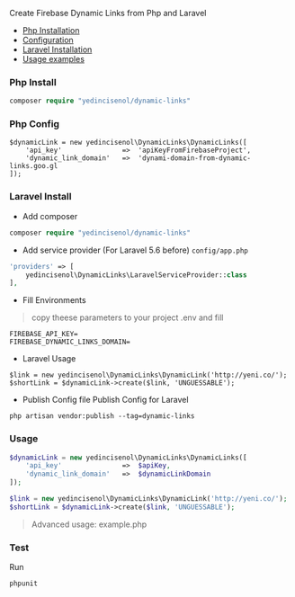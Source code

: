 Create Firebase Dynamic Links from Php and Laravel

* <a href="#php-install">Php Installation</a>
* <a href="#php-config">Configuration</a>
* <a href="#laravel-install"> Laravel Installation</a>
* <a href="#usage">Usage examples</a>

### <a name="php-instal"></a> Php Install

```php
composer require "yedincisenol/dynamic-links"
```

### <a name="php-config"></a> Php Config
```$xslt
$dynamicLink = new yedincisenol\DynamicLinks\DynamicLinks([
    'api_key'               =>  'apiKeyFromFirebaseProject',
    'dynamic_link_domain'   =>  'dynami-domain-from-dynamic-links.goo.gl
]);
```

### <a name="laravel-install"></a> Laravel Install

- Add composer
```php
composer require "yedincisenol/dynamic-links"
```

- Add service provider (For Laravel 5.6 before) 
`config/app.php`

```php
'providers' => [
    yedincisenol\DynamicLinks\LaravelServiceProvider::class
],
```

- Fill Environments
> copy theese parameters to your project .env and fill
```
FIREBASE_API_KEY=
FIREBASE_DYNAMIC_LINKS_DOMAIN=
```

- Laravel Usage
```
$link = new yedincisenol\DynamicLinks\DynamicLink('http://yeni.co/');
$shortLink = $dynamicLink->create($link, 'UNGUESSABLE');
```

- Publish Config file
Publish Config for Laravel
```$xslt
php artisan vendor:publish --tag=dynamic-links
```

### <a name="usage"></a> Usage
```php
$dynamicLink = new yedincisenol\DynamicLinks\DynamicLinks([
    'api_key'               =>  $apiKey,
    'dynamic_link_domain'   =>  $dynamicLinkDomain
]);

$link = new yedincisenol\DynamicLinks\DynamicLink('http://yeni.co/');
$shortLink = $dynamicLink->create($link, 'UNGUESSABLE');
```

> Advanced usage: example.php

### <a name="test"></a> Test
Run
```$xslt
phpunit
```
